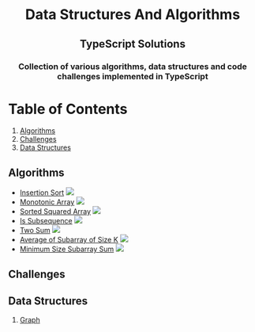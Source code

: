 <div align="center">
<!-- Title: -->
  <h1>Data Structures And Algorithms</h1>
  <h2>TypeScript Solutions</h2>

<!-- Short description: -->
<h3>Collection of various algorithms, data structures and code challenges implemented in TypeScript</h3>
</div>

# Table of Contents

1. [Algorithms](#algorithms)
2. [Challenges](#challenges)
3. [Data Structures](#data_structures)

<div id="algorithms"></div>

## Algorithms

- [Insertion Sort](https://github.com/saltamay/typescript-solutions/blob/main/algorithms/sorting/insertion-sort/insertion-sort.ts) <img src="https://img.shields.io/badge/-Easy-brightgreen" />
- [Monotonic Array](https://github.com/saltamay/typescript-solutions/blob/main/algorithms/sorting/monotonic-array/monotonic-array.ts) <img src="https://img.shields.io/badge/-Easy-brightgreen" />
- [Sorted Squared Array](https://github.com/saltamay/typescript-solutions/tree/main/algorithms/SortedSquaredArray) <img src="https://img.shields.io/badge/-Easy-brightgreen" />
- [Is Subsequence](https://github.com/saltamay/typescript-solutions/tree/main/algorithms/IsSubsequence) <img src="https://img.shields.io/badge/-Easy-brightgreen" />
- [Two Sum](https://github.com/saltamay/typescript-solutions/tree/main/algorithms/TwoSum) <img src="https://img.shields.io/badge/-Easy-brightgreen" />
- [Average of Subarray of Size K](https://github.com/saltamay/typescript-solutions/tree/main/algorithms/AverageOfSubarrayOfSizeK) <img src="https://img.shields.io/badge/-Easy-brightgreen" />
- [Minimum Size Subarray Sum](https://github.com/saltamay/typescript-solutions/tree/main/algorithms/MinSizeSubarraySum) <img src="https://img.shields.io/badge/-Easy-brightgreen" />

<div id="challenges"></div>

## Challenges

<div id="data_structures"></div>

## Data Structures

1. [Graph](https://github.com/saltamay/typescript-solutions/tree/main/data-structures/graph/graph.ts)
